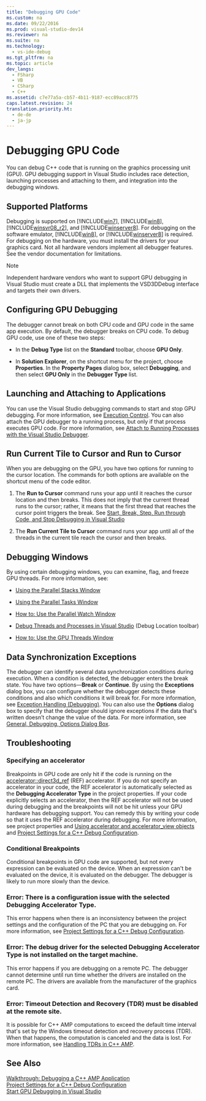 ```yaml
---
title: "Debugging GPU Code"
ms.custom: na
ms.date: 09/22/2016
ms.prod: visual-studio-dev14
ms.reviewer: na
ms.suite: na
ms.technology: 
  - vs-ide-debug
ms.tgt_pltfrm: na
ms.topic: article
dev_langs: 
  - FSharp
  - VB
  - CSharp
  - C++
ms.assetid: c7e77a5a-cb57-4b11-9187-ecc89acc8775
caps.latest.revision: 24
translation.priority.ht: 
  - de-de
  - ja-jp
---
```

# Debugging GPU Code
You can debug C++ code that is running on the graphics processing unit (GPU). GPU debugging support in Visual Studio includes race detection, launching processes and attaching to them, and integration into the debugging windows.  
  
## Supported Platforms  
 Debugging is supported on [!INCLUDE[win7](../vs140/includes/win7_md.md)], [!INCLUDE[win8](../vs140/includes/win8_md.md)], [!INCLUDE[winsvr08_r2](../vs140/includes/winsvr08_r2_md.md)], and [!INCLUDE[winserver8](../vs140/includes/winserver8_md.md)]. For debugging on the software emulator, [!INCLUDE[win8](../vs140/includes/win8_md.md)], or [!INCLUDE[winserver8](../vs140/includes/winserver8_md.md)] is required. For debugging on the hardware, you must install the drivers for your graphics card. Not all hardware vendors implement all debugger features. See the vendor documentation for limitations.  
  
> [!NOTE]
>  Independent hardware vendors who want to support GPU debugging in Visual Studio must create a DLL that implements the VSD3DDebug interface and targets their own drivers.  
  
## Configuring GPU Debugging  
 The debugger cannot break on both CPU code and GPU code in the same app execution. By default, the debugger breaks on CPU code. To debug GPU code, use one of these two steps:  
  
-   In the **Debug Type** list on the **Standard** toolbar, choose **GPU Only**.  
  
-   In **Solution Explorer**, on the shortcut menu for the project, choose **Properties**. In the **Property Pages** dialog box, select **Debugging**, and then select **GPU Only** in the **Debugger Type** list.  
  
## Launching and Attaching to Applications  
 You can use the Visual Studio debugging commands to start and stop GPU debugging. For more information, see [Execution Control](../vs140/navigating-through-code-with-the-debugger.md). You can also attach the GPU debugger to a running process, but only if that process executes GPU code. For more information, see [Attach to Running Processes with the Visual Studio Debugger](../vs140/attach-to-running-processes-with-the-visual-studio-debugger.md).  
  
## Run Current Tile to Cursor and Run to Cursor  
 When you are debugging on the GPU, you have two options for running to the cursor location. The commands for both options are available on the shortcut menu of the code editor.  
  
1.  The **Run to Cursor** command runs your app until it reaches the cursor location and then breaks. This does not imply that the current thread runs to the cursor; rather, it means that the first thread that reaches the cursor point triggers the break. See [Start, Break, Step, Run through Code, and Stop Debugging in Visual Studio](../vs140/navigating-through-code-with-the-debugger.md)  
  
2.  The **Run Current Tile to Cursor** command runs your app until all of the threads in the current tile reach the cursor and then breaks.  
  
## Debugging Windows  
 By using certain debugging windows, you can examine, flag, and freeze GPU threads. For more information, see:  
  
-   [Using the Parallel Stacks Window](../vs140/using-the-parallel-stacks-window.md)  
  
-   [Using the Parallel Tasks Window](../vs140/using-the-tasks-window.md)  
  
-   [How to: Use the Parallel Watch Window](../vs140/how-to--use-the-parallel-watch-window.md)  
  
-   [Debug Threads and Processes in Visual Studio](../vs140/debug-threads-and-processes.md) (Debug Location toolbar)  
  
-   [How to: Use the GPU Threads Window](../vs140/how-to--use-the-gpu-threads-window.md)  
  
## Data Synchronization Exceptions  
 The debugger can identify several data synchronization conditions during execution. When a condition is detected, the debugger enters the break state. You have two options—**Break** or **Continue**. By using the **Exceptions** dialog box, you can configure whether the debugger detects these conditions and also which conditions it will break for. For more information, see [Exception Handling (Debugging)](../vs140/managing-exceptions-with-the-debugger.md). You can also use the **Options** dialog box to specify that the debugger should ignore exceptions if the data that's written doesn’t change the value of the data. For more information, see [General, Debugging, Options Dialog Box](../vs140/general--debugging--options-dialog-box.md).  
  
## Troubleshooting  
  
### Specifying an accelerator  
 Breakpoints in GPU code are only hit if the code is running on the [accelerator::direct3d_ref](../vs140/accelerator--direct3d_ref-data-member.md) (REF) accelerator. If you do not specify an accelerator in your code, the REF accelerator is automatically selected as the **Debugging Accelerator Type** in the project properties. If your code explicitly selects an accelerator, then the REF accelerator will not be used during debugging and the breakpoints will not be hit unless your GPU hardware has debugging support. You can remedy this by writing your code so that it uses the REF accelerator during debugging. For more information, see project properties and [Using accelerator and accelerator_view objects](../vs140/using-accelerator-and-accelerator_view-objects.md) and [Project Settings for a C++ Debug Configuration](../vs140/project-settings-for-a-c---debug-configuration.md).  
  
### Conditional Breakpoints  
 Conditional breakpoints in GPU code are supported, but not every expression can be evaluated on the device. When an expression can't be evaluated on the device, it is evaluated on the debugger. The debugger is likely to run more slowly than the device.  
  
### Error: There is a configuration issue with the selected Debugging Accelerator Type.  
 This error happens when there is an inconsistency between the project settings and the configuration of the PC that you are debugging on. For more information, see [Project Settings for a C++ Debug Configuration](../vs140/project-settings-for-a-c---debug-configuration.md).  
  
### Error: The debug driver for the selected Debugging Accelerator Type is not installed on the target machine.  
 This error happens if you are debugging on a remote PC. The debugger cannot determine until run time whether the drivers are installed on the remote PC. The drivers are available from the manufacturer of the graphics card.  
  
### Error: Timeout Detection and Recovery (TDR) must be disabled at the remote site.  
 It is possible for C++ AMP computations to exceed the default time interval that's set by the Windows timeout detection and recovery process (TDR). When that happens, the computation is canceled and the data is lost. For more information, see [Handling TDRs in C++ AMP](http://go.microsoft.com/fwlink/p/?LinkId=249154).  
  
## See Also  
 [Walkthrough: Debugging a C++ AMP Application](../vs140/walkthrough--debugging-a-c---amp-application.md)   
 [Project Settings for a C++ Debug Configuration](../vs140/project-settings-for-a-c---debug-configuration.md)   
 [Start GPU Debugging in Visual Studio](http://go.microsoft.com/fwlink/p/?LinkId=255381)